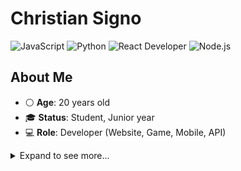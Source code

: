 # **Christian Signo**
![JavaScript](https://img.shields.io/badge/JavaScript-transparent?style=flat&logo=javascript&logoColor=%23ffb13b)
![Python](https://img.shields.io/badge/Python-transparent?style=flat&logo=python&logoColor=%233776ab)
![React Developer](https://img.shields.io/badge/React%20Developer-transparent?style=flat&logo=react&logoColor=%2361dafb)
![Node.js](https://img.shields.io/badge/Node.js-transparent?style=flat&logo=node.js&logoColor=%23339933)

## About Me
- ⚪ **Age**: 20 years old
- 🎓 **Status**: Student, Junior year
- 💻 **Role**: Developer (Website, Game, Mobile, API)

<details>
  <summary> Expand to see more... </summary>

## Environment & Tools I Work With

- JavaScript/TypeScript
- Python
- PHP
- C#
- Java
- C++
##
- REST APIs
- WebSockets
- React
- ReactNative
- Unreal Engine
- Godot 
- Unity
- SQL (MySQL, PostgreSQL)
- NoSQL (MongoDb, Cassandra)

## Others
- Arduino Uno
- Circuit Design (Analog/Digital)

## 🌱 Currently focused
- A lil bit of exploring **Machine Learning** with Python
- Side Project **Full-Stack Applications** with React.
- Current Project: **School Capstone** with MERN (MongoDB, Express, React, Node(RESTful)) environment

</details>
